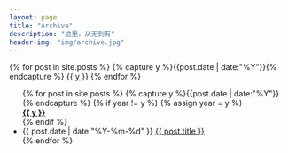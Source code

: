 ```yaml
---
layout: page
title: "Archive"
description: "这里，从无到有"
header-img: "img/archive.jpg"
---
```


<style>
    .listing-seperator{
        list-style:none;
        font-weight:bold;
    }
</style>

<div id='tag_cloud' class="listing-seperator{">
{% for post in site.posts %}
  {% capture y %}{{post.date | date:"%Y"}}{% endcapture %}
  <a href="#{{ y }}" title="{{ y }}">{{ y }}</a>
{% endfor %}
</div>

<ul class="listing">
{% for post in site.posts %}
  {% capture y %}{{post.date | date:"%Y"}}{% endcapture %}
  {% if year != y %}
    {% assign year = y %}
    <li class="listing-seperator">
    <a href="#top" title="{{ y }}">{{ y }}</a>
    </li>
  {% endif %}
  <li class="listing-item">
    <time datetime="{{ post.date | date:"%Y-%m-%d" }}">{{ post.date | date:"%Y-%m-%d" }}</time>
    <a href="{{ post.url }}" title="{{ post.title }}">{{ post.title }}</a>
  </li>
{% endfor %}
</ul>


<script src="/media/js/jquery.tagcloud.js" type="text/javascript" charset="utf-8"></script>
<script language="javascript">
$.fn.tagcloud.defaults = {
    size: {start: 1, end: 1, unit: 'em'},
      color: {start: '#f8e0e6', end: '#ff3333'}
};

$(function () {
    $('#tag_cloud a').tagcloud();
});
</script>
